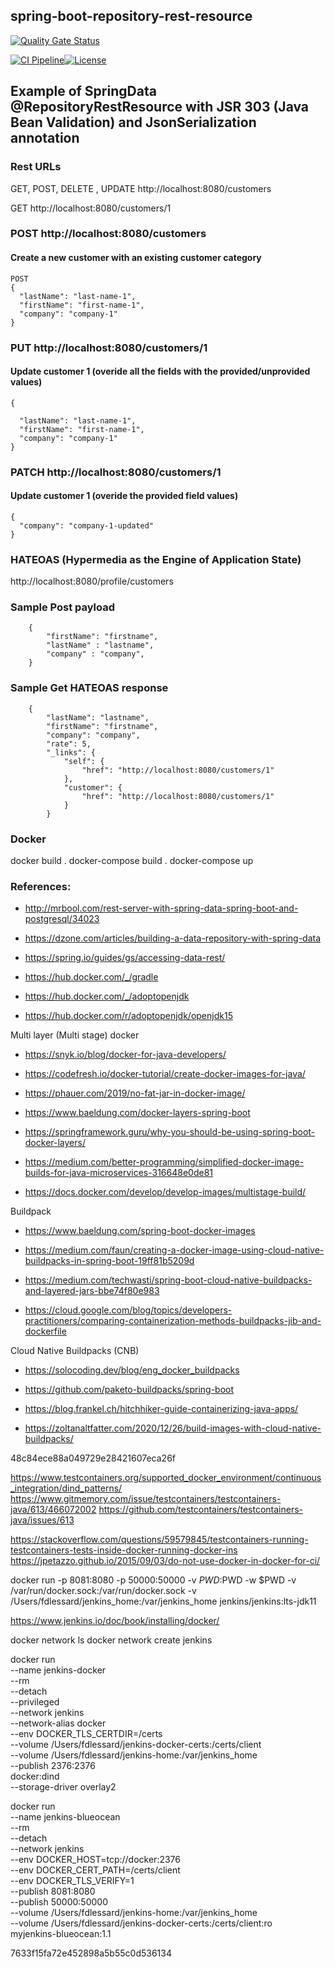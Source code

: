 ## spring-boot-repository-rest-resource
[![Quality Gate Status](https://sonarcloud.io/api/project_badges/measure?project=io.fdlessard.codebites%3Aspring-boot-repository-rest-resource&metric=alert_status)](https://sonarcloud.io/dashboard?id=io.fdlessard.codebites%3Aspring-boot-repository-rest-resource)

[![CI Pipeline](https://github.com/fdlessard/spring-boot-repository-rest-resource/actions/workflows/ci-pipeline.yml/badge.svg)](https://github.com/fdlessard/spring-boot-repository-rest-resource/actions/workflows/ci-pipeline.yml)[![License](http://img.shields.io/:license-mit-blue.svg)](https://github.com/fdlessard/spring-boot-repository-rest-resource/blob/master/LICENSE)

## Example of SpringData @RepositoryRestResource with JSR 303 (Java Bean Validation) and JsonSerialization annotation



### Rest URLs 

GET, POST, DELETE , UPDATE  http://localhost:8080/customers

GET http://localhost:8080/customers/1


### POST http://localhost:8080/customers

#### Create a new customer with an existing customer category

    POST
    {
      "lastName": "last-name-1",
      "firstName": "first-name-1",
      "company": "company-1"
    }  
    
 ### PUT http://localhost:8080/customers/1
   
 #### Update customer 1 (overide all the fields with the provided/unprovided values)
 
    {

      "lastName": "last-name-1",
      "firstName": "first-name-1",
      "company": "company-1"
    }


 ### PATCH http://localhost:8080/customers/1
   
 #### Update customer 1 (overide the provided field values)
 
    {
      "company": "company-1-updated"
    }

### HATEOAS (Hypermedia as the Engine of Application State)

http://localhost:8080/profile/customers

### Sample Post payload

        {
            "firstName": "firstname",
            "lastName" : "lastname",
            "company" : "company",
        }
        
### Sample Get HATEOAS response        

        {
            "lastName": "lastname",
            "firstName": "firstname",
            "company": "company",
            "rate": 5,
            "_links": {
                "self": {
                    "href": "http://localhost:8080/customers/1"
                },
                "customer": {
                    "href": "http://localhost:8080/customers/1"
                }
            }


### Docker

docker build .
docker-compose build .
docker-compose up


### References: 

 - http://mrbool.com/rest-server-with-spring-data-spring-boot-and-postgresql/34023
 - https://dzone.com/articles/building-a-data-repository-with-spring-data
 - https://spring.io/guides/gs/accessing-data-rest/


 - https://hub.docker.com/_/gradle
 - https://hub.docker.com/_/adoptopenjdk
 - https://hub.docker.com/r/adoptopenjdk/openjdk15


  Multi layer (Multi stage) docker

 - https://snyk.io/blog/docker-for-java-developers/
 - https://codefresh.io/docker-tutorial/create-docker-images-for-java/
 - https://phauer.com/2019/no-fat-jar-in-docker-image/
 - https://www.baeldung.com/docker-layers-spring-boot
 - https://springframework.guru/why-you-should-be-using-spring-boot-docker-layers/
 - https://medium.com/better-programming/simplified-docker-image-builds-for-java-microservices-316648e0de81

 - https://docs.docker.com/develop/develop-images/multistage-build/

 Buildpack

 - https://www.baeldung.com/spring-boot-docker-images
 - https://medium.com/faun/creating-a-docker-image-using-cloud-native-buildpacks-in-spring-boot-19ff81b5209d
 - https://medium.com/techwasti/spring-boot-cloud-native-buildpacks-and-layered-jars-bbe74f80e983

 - https://cloud.google.com/blog/topics/developers-practitioners/comparing-containerization-methods-buildpacks-jib-and-dockerfile


Cloud Native Buildpacks (CNB) 

 - https://solocoding.dev/blog/eng_docker_buildpacks
 - https://github.com/paketo-buildpacks/spring-boot

 - https://blog.frankel.ch/hitchhiker-guide-containerizing-java-apps/
 - https://zoltanaltfatter.com/2020/12/26/build-images-with-cloud-native-buildpacks/





48c84ece88a049729e28421607eca26f


https://www.testcontainers.org/supported_docker_environment/continuous_integration/dind_patterns/
https://www.gitmemory.com/issue/testcontainers/testcontainers-java/613/466072002
https://github.com/testcontainers/testcontainers-java/issues/613

https://stackoverflow.com/questions/59579845/testcontainers-running-testcontainers-tests-inside-docker-running-docker-ins
https://jpetazzo.github.io/2015/09/03/do-not-use-docker-in-docker-for-ci/


docker run -p 8081:8080 -p 50000:50000 -v $PWD:$PWD -w $PWD -v /var/run/docker.sock:/var/run/docker.sock -v /Users/fdlessard/jenkins_home:/var/jenkins_home jenkins/jenkins:lts-jdk11





https://www.jenkins.io/doc/book/installing/docker/



docker network ls
docker network create jenkins

docker run \
--name jenkins-docker \
--rm \
--detach \
--privileged \
--network jenkins \
--network-alias docker \
--env DOCKER_TLS_CERTDIR=/certs \
--volume /Users/fdlessard/jenkins-docker-certs:/certs/client \
--volume /Users/fdlessard/jenkins-home:/var/jenkins_home \
--publish 2376:2376 \
docker:dind \
--storage-driver overlay2






docker run \
--name jenkins-blueocean \
--rm \
--detach \
--network jenkins \
--env DOCKER_HOST=tcp://docker:2376 \
--env DOCKER_CERT_PATH=/certs/client \
--env DOCKER_TLS_VERIFY=1 \
--publish 8081:8080 \
--publish 50000:50000 \
--volume /Users/fdlessard/jenkins-home:/var/jenkins_home \
--volume /Users/fdlessard/jenkins-docker-certs:/certs/client:ro \
myjenkins-blueocean:1.1 






7633f15fa72e452898a5b55c0d536134